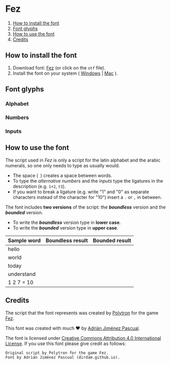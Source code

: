 # Fez

1. [How to install the font](#how-to-install-the-font)
2. [Font glyphs](#font-glyphs)
3. [How to use the font](#how-to-use-the-font)
4. [Credits](#credits)

## How to install the font

1. Download font: [Fez](https://github.com/dirdam/fonts/raw/main/fez/Fez.otf) (or click on the `otf` file).
2. Install the font on your system ( [Windows](https://support.microsoft.com/en-us/office/add-a-font-b7c5f17c-4426-4b53-967f-455339c564c1) | [Mac](https://support.apple.com/en-us/HT201749) ).

## Font glyphs

### Alphabet


### Numbers


### Inputs



## How to use the font

The script used in _Fez_ is only a script for the latin alphabet and the arabic numerals, so one only needs to type as usually would.

- The space (` `) creates a space between words.
- To type the _alternative numbers_ and the _inputs_ type the ligatures in the description (e.g. `1+2`, `t3`).
- If you want to break a ligature (e.g. write "1" and "0" as separate characters instead of the character for "10") insert a `.` or `,` in between.

The font includes **two versions** of the script: the **_boundless_** version and the **_bounded_** version.
- To write the **_boundless_** version type in **lower case**.
- To write the **_bounded_** version type in **upper case**.


|Sample word|Boundless result|Bounded result|
|-|:-:|:-:|
|hello||
|world||
|today||
|understand||
|1 2 7 = 10||

## Credits

The script that the font represents was created by [Polytron](http://www.polytroncorporation.com/) for the game [Fez](https://fezgame.com/).

This font was created with much :heart: by [Adrián Jiménez Pascual](https://dirdam.github.io/).

The font is licensed under [Creative Commons Attribution 4.0 International License](https://creativecommons.org/licenses/by/4.0/). If you use this font please give credit as follows:
```
Original script by Polytron for the game Fez.
Font by Adrián Jiménez Pascual (dirdam.github.io).
```
